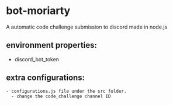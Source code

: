 # bot-moriarty
A automatic code challenge submission to discord made in node.js

## environment properties:
- discord_bot_token

## extra configurations:
    - configurations.js file under the src folder.
      - change the code_challenge channel ID
